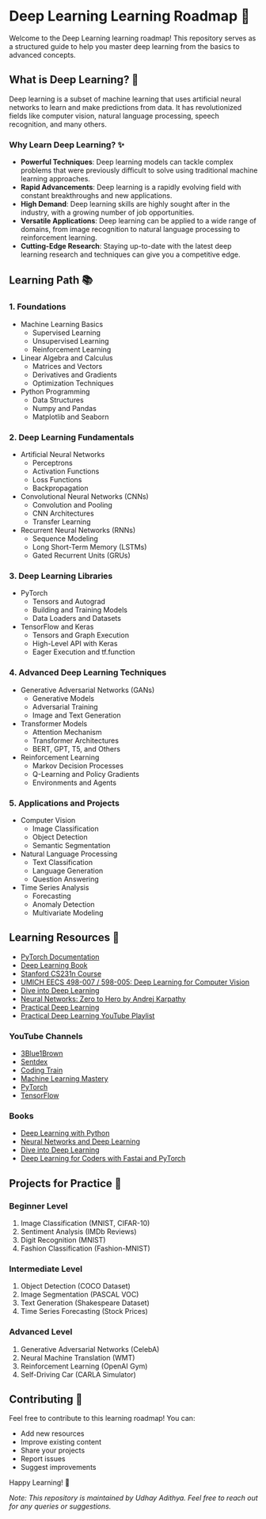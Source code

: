 # Deep Learning Learning Roadmap 🚀

Welcome to the Deep Learning learning roadmap! This repository serves as a structured guide to help you master deep learning from the basics to advanced concepts.

## What is Deep Learning? 🤔

Deep learning is a subset of machine learning that uses artificial neural networks to learn and make predictions from data. It has revolutionized fields like computer vision, natural language processing, speech recognition, and many others.

### Why Learn Deep Learning? ✨

- **Powerful Techniques**: Deep learning models can tackle complex problems that were previously difficult to solve using traditional machine learning approaches.
- **Rapid Advancements**: Deep learning is a rapidly evolving field with constant breakthroughs and new applications.
- **High Demand**: Deep learning skills are highly sought after in the industry, with a growing number of job opportunities.
- **Versatile Applications**: Deep learning can be applied to a wide range of domains, from image recognition to natural language processing to reinforcement learning.
- **Cutting-Edge Research**: Staying up-to-date with the latest deep learning research and techniques can give you a competitive edge.

## Learning Path 📚

### 1. Foundations
- Machine Learning Basics
  - Supervised Learning
  - Unsupervised Learning
  - Reinforcement Learning
- Linear Algebra and Calculus
  - Matrices and Vectors
  - Derivatives and Gradients
  - Optimization Techniques
- Python Programming
  - Data Structures
  - Numpy and Pandas
  - Matplotlib and Seaborn

### 2. Deep Learning Fundamentals
- Artificial Neural Networks
  - Perceptrons
  - Activation Functions
  - Loss Functions
  - Backpropagation
- Convolutional Neural Networks (CNNs)
  - Convolution and Pooling
  - CNN Architectures
  - Transfer Learning
- Recurrent Neural Networks (RNNs)
  - Sequence Modeling
  - Long Short-Term Memory (LSTMs)
  - Gated Recurrent Units (GRUs)

### 3. Deep Learning Libraries
- PyTorch
  - Tensors and Autograd
  - Building and Training Models
  - Data Loaders and Datasets
- TensorFlow and Keras
  - Tensors and Graph Execution
  - High-Level API with Keras
  - Eager Execution and tf.function

### 4. Advanced Deep Learning Techniques
- Generative Adversarial Networks (GANs)
  - Generative Models
  - Adversarial Training
  - Image and Text Generation
- Transformer Models
  - Attention Mechanism
  - Transformer Architectures
  - BERT, GPT, T5, and Others
- Reinforcement Learning
  - Markov Decision Processes
  - Q-Learning and Policy Gradients
  - Environments and Agents

### 5. Applications and Projects
- Computer Vision
  - Image Classification
  - Object Detection
  - Semantic Segmentation
- Natural Language Processing
  - Text Classification
  - Language Generation
  - Question Answering
- Time Series Analysis
  - Forecasting
  - Anomaly Detection
  - Multivariate Modeling

## Learning Resources 📖

- [PyTorch Documentation](https://pytorch.org/docs/stable/index.html)
- [Deep Learning Book](https://www.deeplearningbook.org/)
- [Stanford CS231n Course](https://cs231n.github.io/)
- [UMICH EECS 498-007 / 598-005: Deep Learning for Computer Vision](https://web.eecs.umich.edu/~justincj/teaching/eecs498/WI2022/schedule.html)
- [Dive into Deep Learning](https://d2l.ai/)
- [Neural Networks: Zero to Hero by Andrej Karpathy](https://www.youtube.com/playlist?list=PLAqhIrjkxbuWI23v9cThsA9GvCAUhRvKZ)
- [Practical Deep Learning](https://course.fast.ai/)
- [Practical Deep Learning YouTube Playlist](https://www.youtube.com/playlist?list=PLfYUBJiXbdtSvpQjSnJJ_PmDQB_VyT5iU)


### YouTube Channels
- [3Blue1Brown](https://www.youtube.com/c/3blue1brown)
- [Sentdex](https://www.youtube.com/user/sentdex)
- [Coding Train](https://www.youtube.com/user/shiffman)
- [Machine Learning Mastery](https://www.youtube.com/c/MachineLearningMastery)
- [PyTorch](https://www.youtube.com/c/PyTorch)
- [TensorFlow](https://www.youtube.com/c/TensorFlow)

### Books
- [Deep Learning with Python](https://www.manning.com/books/deep-learning-with-python)
- [Neural Networks and Deep Learning](http://neuralnetworksanddeeplearning.com/)
- [Dive into Deep Learning](https://d2l.ai/)
- [Deep Learning for Coders with Fastai and PyTorch](https://course.fast.ai/Resources/book.html)

## Projects for Practice 💪

### Beginner Level
1. Image Classification (MNIST, CIFAR-10)
2. Sentiment Analysis (IMDb Reviews)
3. Digit Recognition (MNIST)
4. Fashion Classification (Fashion-MNIST)

### Intermediate Level
1. Object Detection (COCO Dataset)
2. Image Segmentation (PASCAL VOC)
3. Text Generation (Shakespeare Dataset)
4. Time Series Forecasting (Stock Prices)

### Advanced Level
1. Generative Adversarial Networks (CelebA)
2. Neural Machine Translation (WMT)
3. Reinforcement Learning (OpenAI Gym)
4. Self-Driving Car (CARLA Simulator)

## Contributing 🤝

Feel free to contribute to this learning roadmap! You can:
- Add new resources
- Improve existing content
- Share your projects
- Report issues
- Suggest improvements

Happy Learning! 🎯

*Note: This repository is maintained by Udhay Adithya. Feel free to reach out for any queries or suggestions.*
